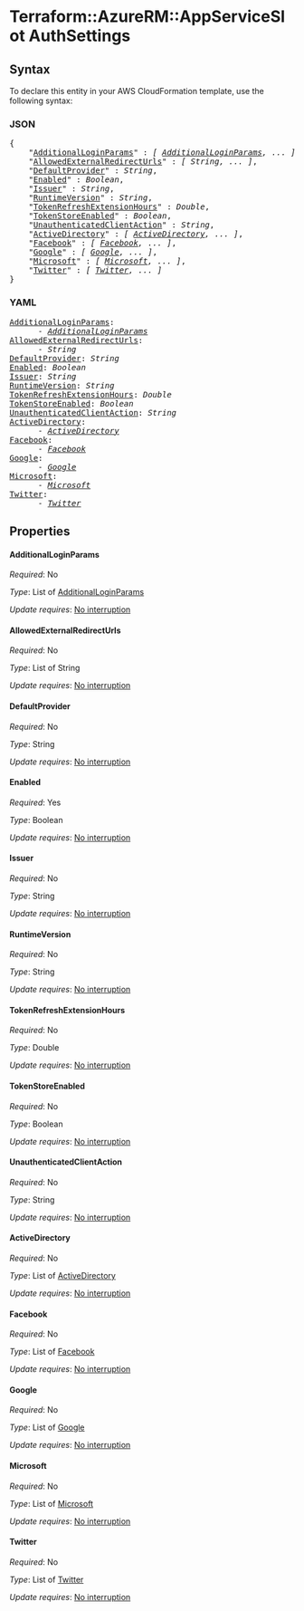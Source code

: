 # Terraform::AzureRM::AppServiceSlot AuthSettings

## Syntax

To declare this entity in your AWS CloudFormation template, use the following syntax:

### JSON

<pre>
{
    "<a href="#additionalloginparams" title="AdditionalLoginParams">AdditionalLoginParams</a>" : <i>[ <a href="authsettings-additionalloginparams.md">AdditionalLoginParams</a>, ... ]</i>,
    "<a href="#allowedexternalredirecturls" title="AllowedExternalRedirectUrls">AllowedExternalRedirectUrls</a>" : <i>[ String, ... ]</i>,
    "<a href="#defaultprovider" title="DefaultProvider">DefaultProvider</a>" : <i>String</i>,
    "<a href="#enabled" title="Enabled">Enabled</a>" : <i>Boolean</i>,
    "<a href="#issuer" title="Issuer">Issuer</a>" : <i>String</i>,
    "<a href="#runtimeversion" title="RuntimeVersion">RuntimeVersion</a>" : <i>String</i>,
    "<a href="#tokenrefreshextensionhours" title="TokenRefreshExtensionHours">TokenRefreshExtensionHours</a>" : <i>Double</i>,
    "<a href="#tokenstoreenabled" title="TokenStoreEnabled">TokenStoreEnabled</a>" : <i>Boolean</i>,
    "<a href="#unauthenticatedclientaction" title="UnauthenticatedClientAction">UnauthenticatedClientAction</a>" : <i>String</i>,
    "<a href="#activedirectory" title="ActiveDirectory">ActiveDirectory</a>" : <i>[ <a href="authsettings-activedirectory.md">ActiveDirectory</a>, ... ]</i>,
    "<a href="#facebook" title="Facebook">Facebook</a>" : <i>[ <a href="authsettings-facebook.md">Facebook</a>, ... ]</i>,
    "<a href="#google" title="Google">Google</a>" : <i>[ <a href="authsettings-google.md">Google</a>, ... ]</i>,
    "<a href="#microsoft" title="Microsoft">Microsoft</a>" : <i>[ <a href="authsettings-microsoft.md">Microsoft</a>, ... ]</i>,
    "<a href="#twitter" title="Twitter">Twitter</a>" : <i>[ <a href="authsettings-twitter.md">Twitter</a>, ... ]</i>
}
</pre>

### YAML

<pre>
<a href="#additionalloginparams" title="AdditionalLoginParams">AdditionalLoginParams</a>: <i>
      - <a href="authsettings-additionalloginparams.md">AdditionalLoginParams</a></i>
<a href="#allowedexternalredirecturls" title="AllowedExternalRedirectUrls">AllowedExternalRedirectUrls</a>: <i>
      - String</i>
<a href="#defaultprovider" title="DefaultProvider">DefaultProvider</a>: <i>String</i>
<a href="#enabled" title="Enabled">Enabled</a>: <i>Boolean</i>
<a href="#issuer" title="Issuer">Issuer</a>: <i>String</i>
<a href="#runtimeversion" title="RuntimeVersion">RuntimeVersion</a>: <i>String</i>
<a href="#tokenrefreshextensionhours" title="TokenRefreshExtensionHours">TokenRefreshExtensionHours</a>: <i>Double</i>
<a href="#tokenstoreenabled" title="TokenStoreEnabled">TokenStoreEnabled</a>: <i>Boolean</i>
<a href="#unauthenticatedclientaction" title="UnauthenticatedClientAction">UnauthenticatedClientAction</a>: <i>String</i>
<a href="#activedirectory" title="ActiveDirectory">ActiveDirectory</a>: <i>
      - <a href="authsettings-activedirectory.md">ActiveDirectory</a></i>
<a href="#facebook" title="Facebook">Facebook</a>: <i>
      - <a href="authsettings-facebook.md">Facebook</a></i>
<a href="#google" title="Google">Google</a>: <i>
      - <a href="authsettings-google.md">Google</a></i>
<a href="#microsoft" title="Microsoft">Microsoft</a>: <i>
      - <a href="authsettings-microsoft.md">Microsoft</a></i>
<a href="#twitter" title="Twitter">Twitter</a>: <i>
      - <a href="authsettings-twitter.md">Twitter</a></i>
</pre>

## Properties

#### AdditionalLoginParams

_Required_: No

_Type_: List of <a href="authsettings-additionalloginparams.md">AdditionalLoginParams</a>

_Update requires_: [No interruption](https://docs.aws.amazon.com/AWSCloudFormation/latest/UserGuide/using-cfn-updating-stacks-update-behaviors.html#update-no-interrupt)

#### AllowedExternalRedirectUrls

_Required_: No

_Type_: List of String

_Update requires_: [No interruption](https://docs.aws.amazon.com/AWSCloudFormation/latest/UserGuide/using-cfn-updating-stacks-update-behaviors.html#update-no-interrupt)

#### DefaultProvider

_Required_: No

_Type_: String

_Update requires_: [No interruption](https://docs.aws.amazon.com/AWSCloudFormation/latest/UserGuide/using-cfn-updating-stacks-update-behaviors.html#update-no-interrupt)

#### Enabled

_Required_: Yes

_Type_: Boolean

_Update requires_: [No interruption](https://docs.aws.amazon.com/AWSCloudFormation/latest/UserGuide/using-cfn-updating-stacks-update-behaviors.html#update-no-interrupt)

#### Issuer

_Required_: No

_Type_: String

_Update requires_: [No interruption](https://docs.aws.amazon.com/AWSCloudFormation/latest/UserGuide/using-cfn-updating-stacks-update-behaviors.html#update-no-interrupt)

#### RuntimeVersion

_Required_: No

_Type_: String

_Update requires_: [No interruption](https://docs.aws.amazon.com/AWSCloudFormation/latest/UserGuide/using-cfn-updating-stacks-update-behaviors.html#update-no-interrupt)

#### TokenRefreshExtensionHours

_Required_: No

_Type_: Double

_Update requires_: [No interruption](https://docs.aws.amazon.com/AWSCloudFormation/latest/UserGuide/using-cfn-updating-stacks-update-behaviors.html#update-no-interrupt)

#### TokenStoreEnabled

_Required_: No

_Type_: Boolean

_Update requires_: [No interruption](https://docs.aws.amazon.com/AWSCloudFormation/latest/UserGuide/using-cfn-updating-stacks-update-behaviors.html#update-no-interrupt)

#### UnauthenticatedClientAction

_Required_: No

_Type_: String

_Update requires_: [No interruption](https://docs.aws.amazon.com/AWSCloudFormation/latest/UserGuide/using-cfn-updating-stacks-update-behaviors.html#update-no-interrupt)

#### ActiveDirectory

_Required_: No

_Type_: List of <a href="authsettings-activedirectory.md">ActiveDirectory</a>

_Update requires_: [No interruption](https://docs.aws.amazon.com/AWSCloudFormation/latest/UserGuide/using-cfn-updating-stacks-update-behaviors.html#update-no-interrupt)

#### Facebook

_Required_: No

_Type_: List of <a href="authsettings-facebook.md">Facebook</a>

_Update requires_: [No interruption](https://docs.aws.amazon.com/AWSCloudFormation/latest/UserGuide/using-cfn-updating-stacks-update-behaviors.html#update-no-interrupt)

#### Google

_Required_: No

_Type_: List of <a href="authsettings-google.md">Google</a>

_Update requires_: [No interruption](https://docs.aws.amazon.com/AWSCloudFormation/latest/UserGuide/using-cfn-updating-stacks-update-behaviors.html#update-no-interrupt)

#### Microsoft

_Required_: No

_Type_: List of <a href="authsettings-microsoft.md">Microsoft</a>

_Update requires_: [No interruption](https://docs.aws.amazon.com/AWSCloudFormation/latest/UserGuide/using-cfn-updating-stacks-update-behaviors.html#update-no-interrupt)

#### Twitter

_Required_: No

_Type_: List of <a href="authsettings-twitter.md">Twitter</a>

_Update requires_: [No interruption](https://docs.aws.amazon.com/AWSCloudFormation/latest/UserGuide/using-cfn-updating-stacks-update-behaviors.html#update-no-interrupt)

